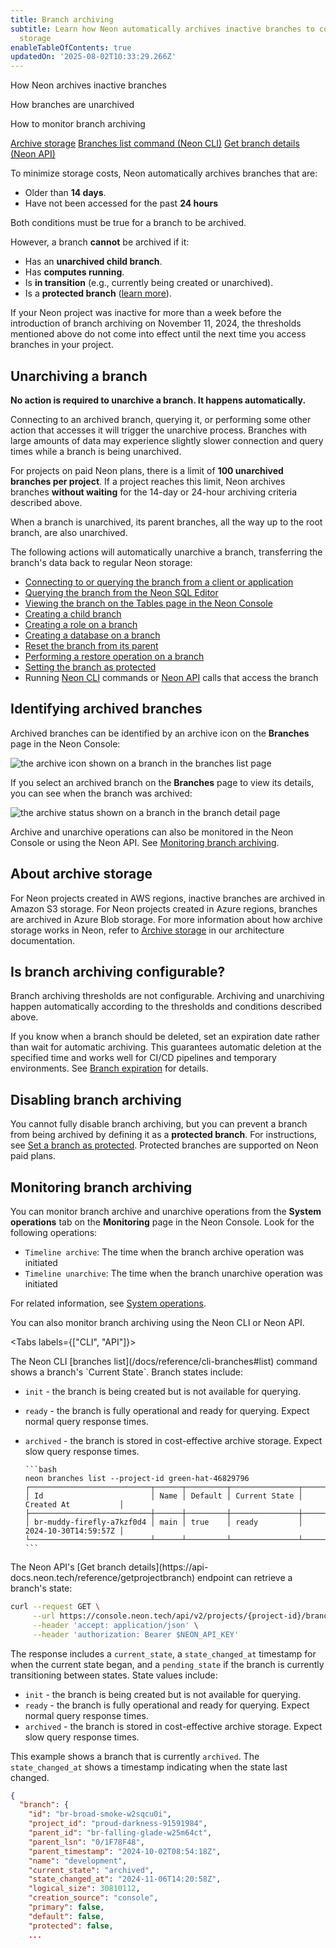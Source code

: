 ```yaml
---
title: Branch archiving
subtitle: Learn how Neon automatically archives inactive branches to cost-effective
  storage
enableTableOfContents: true
updatedOn: '2025-08-02T10:33:29.266Z'
---
```


<InfoBlock>
<DocsList title="What you will learn:">
<p>How Neon archives inactive branches</p>
<p>How branches are unarchived</p>
<p>How to monitor branch archiving</p>
</DocsList>

<DocsList title="Related docs" theme="docs">
  <a href="/docs/introduction/architecture-overview#archive-storage">Archive storage</a>
  <a href="/docs/reference/cli-branches#list">Branches list command (Neon CLI)</a>
  <a href="https://api-docs.neon.tech/reference/getprojectbranch">Get branch details (Neon API)</a>
</DocsList>

</InfoBlock>

To minimize storage costs, Neon automatically archives branches that are:

- Older than **14 days**.
- Have not been accessed for the past **24 hours**

Both conditions must be true for a branch to be archived.

However, a branch **cannot** be archived if it:

- Has an **unarchived child branch**.
- Has **computes running**.
- Is **in transition** (e.g., currently being created or unarchived).
- Is a **protected branch** ([learn more](/docs/guides/protected-branches)).

<Admonition type="note">
If your Neon project was inactive for more than a week before the introduction of branch archiving on November 11, 2024, the thresholds mentioned above do not come into effect until the next time you access branches in your project.
</Admonition>

## Unarchiving a branch

**No action is required to unarchive a branch. It happens automatically.**

Connecting to an archived branch, querying it, or performing some other action that accesses it will trigger the unarchive process. Branches with large amounts of data may experience slightly slower connection and query times while a branch is being unarchived.

For projects on paid Neon plans, there is a limit of **100 unarchived branches per project**. If a project reaches this limit, Neon archives branches **without waiting** for the 14-day or 24-hour archiving criteria described above.

<Admonition type="note">
When a branch is unarchived, its parent branches, all the way up to the root branch, are also unarchived.
</Admonition>

The following actions will automatically unarchive a branch, transferring the branch's data back to regular Neon storage:

- [Connecting to or querying the branch from a client or application](/docs/connect/connect-from-any-app)
- [Querying the branch from the Neon SQL Editor](/docs/get-started/query-with-neon-sql-editor)
- [Viewing the branch on the Tables page in the Neon Console](/docs/guides/tables)
- [Creating a child branch](/docs/manage/branches#create-a-branch)
- [Creating a role on a branch](/docs/manage/roles#create-a-role)
- [Creating a database on a branch](/docs/manage/databases#create-a-database)
- [Reset the branch from its parent](/docs/manage/branches#reset-a-branch-from-parent)
- [Performing a restore operation on a branch](/docs/guides/branch-restore)
- [Setting the branch as protected](/docs/guides/protected-branches)
- Running [Neon CLI](/docs/reference/neon-cli) commands or [Neon API](https://api-docs.neon.tech/reference/getting-started-with-neon-api) calls that access the branch

## Identifying archived branches

Archived branches can be identified by an archive icon on the **Branches** page in the Neon Console:

![the archive icon shown on a branch in the branches list page](/docs/guides/archived_branch_icon.png)

If you select an archived branch on the **Branches** page to view its details, you can see when the branch was archived:

![the archive status shown on a branch in the branch detail page](/docs/guides/archived_branch_details.png)

Archive and unarchive operations can also be monitored in the Neon Console or using the Neon API. See [Monitoring branch archiving](#monitoring-branch-archiving).

## About archive storage

For Neon projects created in AWS regions, inactive branches are archived in Amazon S3 storage. For Neon projects created in Azure regions, branches are archived in Azure Blob storage. For more information about how archive storage works in Neon, refer to [Archive storage](/docs/introduction/architecture-overview#archive-storage) in our architecture documentation.

## Is branch archiving configurable?

Branch archiving thresholds are not configurable. Archiving and unarchiving happen automatically according to the thresholds and conditions described above.

If you know when a branch should be deleted, set an expiration date rather than wait for automatic archiving. This guarantees automatic deletion at the specified time and works well for CI/CD pipelines and temporary environments. See [Branch expiration](/docs/guides/branch-expiration) for details.

## Disabling branch archiving

You cannot fully disable branch archiving, but you can prevent a branch from being archived by defining it as a **protected branch**. For instructions, see [Set a branch as protected](/docs/manage/branches#set-a-branch-as-protected). Protected branches are supported on Neon paid plans.

## Monitoring branch archiving

You can monitor branch archive and unarchive operations from the **System operations** tab on the **Monitoring** page in the Neon Console. Look for the following operations:

- `Timeline archive`: The time when the branch archive operation was initiated
- `Timeline unarchive`: The time when the branch unarchive operation was initiated

For related information, see [System operations](/docs/manage/operations).

You can also monitor branch archiving using the Neon CLI or Neon API.

<Tabs labels={["CLI", "API"]}>

<TabItem>
The Neon CLI [branches list](/docs/reference/cli-branches#list) command shows a branch's `Current State`. Branch states include:

- `init` - the branch is being created but is not available for querying.
- `ready` - the branch is fully operational and ready for querying. Expect normal query response times.
- `archived` - the branch is stored in cost-effective archive storage. Expect slow query response times.

      ```bash
      neon branches list --project-id green-hat-46829796
      ┌───────────────────────────┬──────┬─────────┬───────────────┬──────────────────────┐
      │ Id                        │ Name │ Default │ Current State │ Created At           │
      ├───────────────────────────┼──────┼─────────┼───────────────┼──────────────────────┤
      │ br-muddy-firefly-a7kzf0d4 │ main │ true    │ ready         │ 2024-10-30T14:59:57Z │
      └───────────────────────────┴──────┴─────────┴───────────────┴──────────────────────┘
      ```

</TabItem>

<TabItem>
The Neon API's [Get branch details](https://api-docs.neon.tech/reference/getprojectbranch) endpoint can retrieve a branch's state:

```bash
curl --request GET \
     --url https://console.neon.tech/api/v2/projects/{project-id}/branches/{branch_id} \
     --header 'accept: application/json' \
     --header 'authorization: Bearer $NEON_API_KEY'
```

The response includes a `current_state`, a `state_changed_at` timestamp for when the current state began, and a `pending_state` if the branch is currently transitioning between states. State values include:

- `init` - the branch is being created but is not available for querying.
- `ready` - the branch is fully operational and ready for querying. Expect normal query response times.
- `archived` - the branch is stored in cost-effective archive storage. Expect slow query response times.

This example shows a branch that is currently `archived`. The `state_changed_at` shows a timestamp indicating when the state last changed.

```json {9,10}
{
  "branch": {
    "id": "br-broad-smoke-w2sqcu0i",
    "project_id": "proud-darkness-91591984",
    "parent_id": "br-falling-glade-w25m64ct",
    "parent_lsn": "0/1F78F48",
    "parent_timestamp": "2024-10-02T08:54:18Z",
    "name": "development",
    "current_state": "archived",
    "state_changed_at": "2024-11-06T14:20:58Z",
    "logical_size": 30810112,
    "creation_source": "console",
    "primary": false,
    "default": false,
    "protected": false,
    ...
```

</TabItem>

</Tabs>

<NeedHelp/>
